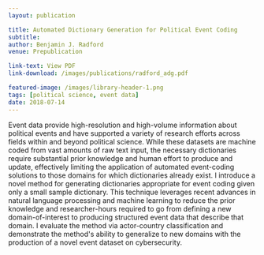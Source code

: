 ```yaml
---
layout: publication

title: Automated Dictionary Generation for Political Event Coding
subtitle: 
author: Benjamin J. Radford
venue: Prepublication

link-text: View PDF
link-download: /images/publications/radford_adg.pdf

featured-image: /images/library-header-1.png
tags: [political science, event data]
date: 2018-07-14
---
```


Event data provide high-resolution and high-volume information about political events and have supported a variety of research efforts across fields within and beyond political science. While these datasets are machine coded from vast amounts of raw text input, the necessary dictionaries require substantial prior knowledge and human effort to produce and update, effectively limiting the application of automated event-coding solutions to those domains for which dictionaries already exist. I introduce a novel method for generating dictionaries appropriate for event coding given only a small sample dictionary. This technique leverages recent advances in natural language processing and machine learning to reduce the prior knowledge and researcher-hours required to go from defining a new domain-of-interest to producing structured event data that describe that domain. I evaluate the method via actor-country classification and demonstrate the method's ability to generalize to new domains with the production of a novel event dataset on cybersecurity.